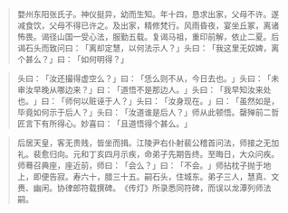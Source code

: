 > 婺州东阳张氏子。神仪挺异，幼而生知。年十四，恳求出家，父母不许。遂减食饮，父母不得已许之。及出家，精修梵行。风雨昏夜，宴坐丘冢，离诸怖畏。谒径山国一受心法，服勤五载。复谒马祖，重印前解，依止二夏。后谒石头而致问曰：​「离却定慧，以何法示人？​」头曰：​「我这里无奴婢，离个甚么？​」曰：​「如何明得？​」

> 头曰：​「汝还撮得虚空么？​」曰：​「恁么则不从，今日去也。​」头曰：​「未审汝早晚从哪边来？​」曰：​「道悟不是那边人。​」头曰：​「我早知汝来处也。​」曰：​「师何以赃诬于人？​」头曰：​「汝身现在。​」曰：​「虽然如是，毕竟如何示于后人？​」头曰：​「汝道谁是后人？​」师从此顿悟。罄殚前二哲匠言下有所得心。妙喜曰：​「且道悟得个甚么。​」

> 后居天皇，客无贵贱，皆坐而揖。江陵尹右仆射裴公稽首问法，师接之无加礼。裴愈归向。元和丁亥四月示疾，命弟子先期告终。至晦日，大众问疾。师蓦召典座，座近前，师曰：​「会么？​」曰：​「不会。​」师拈枕子抛于地上，即便告寂。寿六十，腊三十五。嗣石头，住城东。弟子三人，慧真、文赉、幽闲。协律郎符载撰碑。​《传灯》所录悉同符碑，而误以龙潭列师法嗣。


